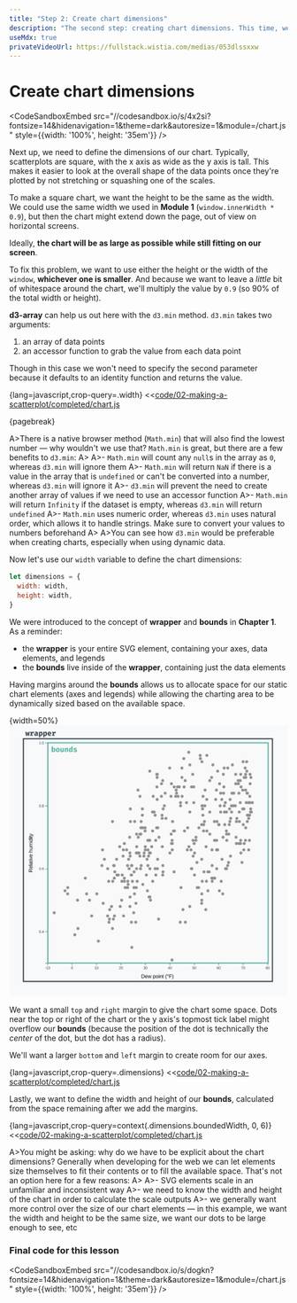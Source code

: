 ```yaml
---
title: "Step 2: Create chart dimensions"
description: "The second step: creating chart dimensions. This time, we learn how to create a square chart that fits within any browser window."
useMdx: true
privateVideoUrl: https://fullstack.wistia.com/medias/053dlssxxw
---
```


# Create chart dimensions

<CodeSandboxEmbed
  src="//codesandbox.io/s/4x2si?fontsize=14&hidenavigation=1&theme=dark&autoresize=1&module=/chart.js"
  style={{width: '100%', height: '35em'}}
/>

Next up, we need to define the dimensions of our chart. Typically, scatterplots are square, with the x axis as wide as the y axis is tall. This makes it easier to look at the overall shape of the data points once they're plotted by not stretching or squashing one of the scales.

To make a square chart, we want the height to be the same as the width. We could use the same width we used in **Module 1** (`window.innerWidth * 0.9`), but then the chart might extend down the page, out of view on horizontal screens.

Ideally, **the chart will be as large as possible while still fitting on our screen**.

To fix this problem, we want to use either the height or the width of the `window`, **whichever one is smaller**. And because we want to leave a _little_ bit of whitespace around the chart, we'll multiply the value by `0.9` (so 90% of the total width or height).

**d3-array** can help us out here with the `d3.min` method. `d3.min` takes two arguments:

1. an array of data points
2. an accessor function to grab the value from each data point

Though in this case we won't need to specify the second parameter because it defaults to an identity function and returns the value.

{lang=javascript,crop-query=.width}
<<[code/02-making-a-scatterplot/completed/chart.js](./protected/code/02-making-a-scatterplot/completed/chart.js)

{pagebreak}

A>There is a native browser method (`Math.min`) that will also find the lowest number — why wouldn't we use that? `Math.min` is great, but there are a few benefits to `d3.min`:
A>
A>- `Math.min` will count any `null`s in the array as `0`, whereas `d3.min` will ignore them
A>- `Math.min` will return `NaN` if there is a value in the array that is `undefined` or can't be converted into a number, whereas `d3.min` will ignore it
A>- `d3.min` will prevent the need to create another array of values if we need to use an accessor function
A>- `Math.min` will return `Infinity` if the dataset is empty, whereas `d3.min` will return `undefined`
A>- `Math.min` uses numeric order, whereas `d3.min` uses natural order, which allows it to handle strings. Make sure to convert your values to numbers beforehand
A>
A>You can see how `d3.min` would be preferable when creating charts, especially when using dynamic data.

Now let's use our `width` variable to define the chart dimensions:

```javascript
let dimensions = {
  width: width,
  height: width,
}
```

We were introduced to the concept of **wrapper** and **bounds** in **Chapter 1**. As a reminder:

- the **wrapper** is your entire SVG element, containing your axes, data elements, and legends
- the **bounds** live inside of the **wrapper**, containing just the data elements

Having margins around the **bounds** allows us to allocate space for our static chart elements (axes and legends) while allowing the charting area to be dynamically sized based on the available space.

{width=50%}
![Chart terminology](./public/images/2-making-a-scatterplot/chart-terminology.png)

We want a small `top` and `right` margin to give the chart some space. Dots near the top or right of the chart or the y axis's topmost tick label might overflow our **bounds** (because the position of the dot is technically the _center_ of the dot, but the dot has a radius).

We'll want a larger `bottom` and `left` margin to create room for our axes.

{lang=javascript,crop-query=.dimensions}
<<[code/02-making-a-scatterplot/completed/chart.js](./protected/code/02-making-a-scatterplot/completed/chart.js)

Lastly, we want to define the width and height of our **bounds**, calculated from the space remaining after we add the margins.

{lang=javascript,crop-query=context(.dimensions.boundedWidth, 0, 6)}
<<[code/02-making-a-scatterplot/completed/chart.js](./protected/code/02-making-a-scatterplot/completed/chart.js)

A>You might be asking: why do we have to be explicit about the chart dimensions? Generally when developing for the web we can let elements size themselves to fit their contents or to fill the available space. That's not an option here for a few reasons:
A>
A>- SVG elements scale in an unfamiliar and inconsistent way
A>- we need to know the width and height of the chart in order to calculate the scale outputs
A>- we generally want more control over the size of our chart elements — in this example, we want the width and height to be the same size, we want our dots to be large enough to see, etc

### Final code for this lesson

<CodeSandboxEmbed
  src="//codesandbox.io/s/dogkn?fontsize=14&hidenavigation=1&theme=dark&autoresize=1&module=/chart.js"
  style={{width: '100%', height: '35em'}}
/>